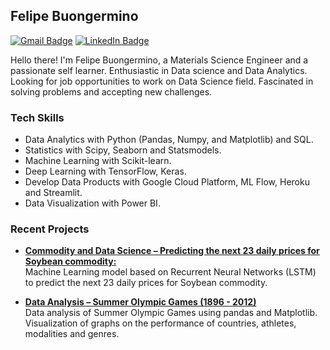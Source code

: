 ## Felipe Buongermino

[![Gmail Badge](https://img.shields.io/badge/-Gmail-c14438?style=flat-square&logo=Gmail&logoColor=white&link=mailto:felipe.buongermino@gmail.com)](mailto:felipe.buongermino@gmail.com)
[![LinkedIn Badge](https://img.shields.io/badge/-LinkedIn-2867B2?style=flat-square&labelColor=2867B2&logo=linkedin&logoColor=white&link=https://www.linkedin.com/in/felipe-buongermino/)](https://www.linkedin.com/in/felipe-buongermino/)

Hello there! I'm Felipe Buongermino, a Materials Science Engineer and a passionate self learner. Enthusiastic in Data science and Data Analytics. Looking for job opportunities to work on Data Science field. Fascinated in solving problems and accepting new challenges.



### Tech Skills

-   Data Analytics with Python (Pandas, Numpy, and Matplotlib) and SQL.
-   Statistics with Scipy, Seaborn and Statsmodels.
-   Machine Learning with Scikit-learn.
-   Deep Learning with TensorFlow, Keras.
-   Develop Data Products with Google Cloud Platform, ML Flow, Heroku and Streamlit.
-   Data Visualization with Power BI.
  
 

### Recent Projects

-   **[Commodity and Data Science – Predicting the next 23 daily prices for Soybean commodity:](https://github.com/VLieberg/project_commodity_prices.git)**\
      Machine Learning model based on Recurrent Neural Networks (LSTM) to predict the next 23 daily prices for Soybean commodity.

-   **[Data Analysis – Summer Olympic Games (1896 - 2012)](https://github.com/FelipeBuongermino/olympic-sports-medals.git)**\
      Data analysis of Summer Olympic Games using pandas and Matplotlib. Visualization of graphs on the performance of countries, athletes, modalities and genres.
